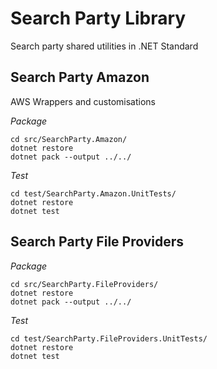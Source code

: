 # Search Party Library #

Search party shared utilities in .NET Standard

## Search Party Amazon

AWS Wrappers and customisations

*Package*

```
cd src/SearchParty.Amazon/
dotnet restore
dotnet pack --output ../../
```

*Test*

```
cd test/SearchParty.Amazon.UnitTests/
dotnet restore
dotnet test
```

## Search Party File Providers

*Package*

```
cd src/SearchParty.FileProviders/
dotnet restore
dotnet pack --output ../../
```

*Test*

```
cd test/SearchParty.FileProviders.UnitTests/
dotnet restore
dotnet test
```